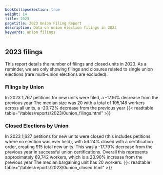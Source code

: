 ```yaml
---
bookCollapseSection: true
weight: 14
title: 2023
pagetitle: 2023 Union Filing Report
description: Data on union election filings in 2023
keywords: union filings
---
```


## 2023 filings

This report details the number of filings and closed units in 2023. As a reminder, we are only showing filings and closures related to single union elections (rare multi-union elections are excluded).

### Filings by Union
In 2023 1,767 petitions for new units were filed, a -17.16% decrease from the previous year The median size was 20 with a total of 105,148 workers across all units, a -20.72% decrease from the previous year
{{< readtable table="/tables/reports/2023/0union_filings.html" >}}

### Closed Elections by Union
In 2023 1,627 petitions for new units were closed (this includes petitions where no election was ever held), with 56.24% closed with a certification order, creating 915 total new units. This was a -17.79% decrease from the previous year in successful union certifications. Overall this represents approximately 69,742 workers, which is a 23.90% increase from the previous year The median bargaining unit has 20 workers.
{{< readtable table="/tables/reports/2023/0union_closed.html" >}}

